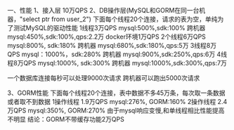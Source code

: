 一、性能
1、接入层
10万QPS
2、DB操作层(MySQL和GORM在同一台机器，"select ptr from user_2")
下面每个线程20个连接，请求的表为空，单纯为了测试MySQL的驱动性能
1线程3万QPS mysql:500%,sdk:100%        跨机器 mysql:450%,sdk:100%,qps:2.2万 docker环境1万QPS
2个线程6万QPS mysql:800%, sdk:180%     跨机器 mysql:680%,sdk:180%,qps:5万
3线程8万QPS  mysql：1000%，sdk:280%    跨机器 mysql:900%,sdk:250%,qps:6万
4线程8万QPS  mysql:1000%, sdk:300%     跨机器 mysql:1000%,sdk:300%,qps:7万

一个数据库连接每秒可以处理9000次请求 跨机器可以跑出5000次请求

3、GORM性能
下面每个线程20个连接，表中数据不多45万条，每次取一条数据或者取不到数据
1操作线程 1.9万QPS mysql:276%, GORM:160%
2操作线程 2.4万QPS mysql:350%, GORM:270%	由于mysql响应变慢,和单线程相比性能提高不明显
结论：GORM不带缓存功能2万QPS